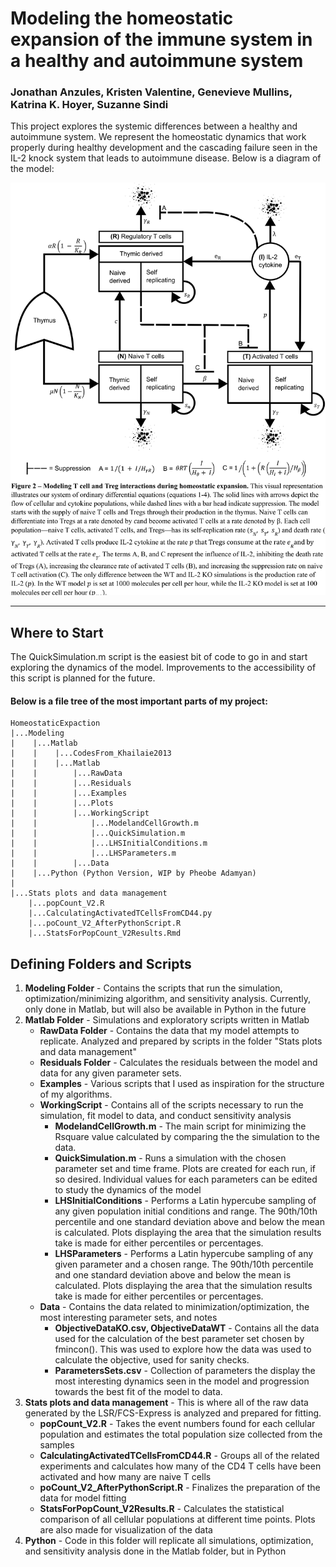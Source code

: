 # Modeling the homeostatic expansion of the immune system in a healthy and autoimmune system
### Jonathan Anzules, Kristen Valentine, Genevieve Mullins, Katrina K. Hoyer, Suzanne Sindi

This project explores the systemic differences between a healthy and autoimmune system. We represent the homeostatic dynamics that work properly during healthy development and the cascading failure seen in the IL-2 knock system that leads to autoimmune disease. Below is a diagram of the model:

![Alt text](./Images/ModelDiagram.png "Modeling Homeostatic Expansion")

-------------------------

## Where to Start
The QuickSimulation.m script is the easiest bit of code to go in and start exploring the dynamics of the model. Improvements to the accessibility of this script is planned for the future.

#### Below is a file tree of the most important parts of my project:


```
HomeostaticExpaction
|...Modeling
|    |...Matlab
|    |    |...CodesFrom_Khailaie2013
|    |    |...Matlab
|    |        |...RawData
|    |        |...Residuals
|    |        |...Examples
|    |        |...Plots
|    |        |...WorkingScript
|    |            |...ModelandCellGrowth.m
|    |            |...QuickSimulation.m
|    |            |...LHSInitialConditions.m
|    |            |...LHSParameters.m
|    |        |...Data
|    |...Python (Python Version, WIP by Pheobe Adamyan)
|
|...Stats plots and data management
    |...popCount_V2.R
    |...CalculatingActivatedTCellsFromCD44.py
    |...poCount_V2_AfterPythonScript.R
    |...StatsForPopCount_V2Results.Rmd
```

## Defining Folders and Scripts
1. **Modeling Folder** - Contains the scripts that run the simulation, optimization/minimizing algorithm, and sensitivity analysis. Currently, only done in Matlab, but will also be available in Python in the future
2. **Matlab Folder** - Simulations and exploratory scripts written in Matlab
    * **RawData Folder** - Contains the data that my model attempts to replicate. Analyzed and prepared by scripts in the folder "Stats plots and data management"
    * **Residuals Folder** - Calculates the residuals between the model and data for any given parameter sets.
    * **Examples** - Various scripts that I used as inspiration for the structure of my algorithms.
    * **WorkingScript** - Contains all of the scripts necessary to run the simulation, fit model to data, and conduct sensitivity analysis
        * **ModelandCellGrowth.m** - The main script for minimizing the Rsquare value calculated by comparing the the simulation to the data.
        * **QuickSimulation.m** - Runs a simulation with the chosen parameter set and time frame. Plots are created for each run, if so desired. Individual values for each parameters can be edited to study the dynamics of the model
        * **LHSInitialConditions** - Performs a Latin hypercube sampling of any given population initial conditions and range. The 90th/10th percentile and one standard deviation above and below the mean is calculated. Plots displaying the area that the simulation results take is made for either percentiles or percentages.
        * **LHSParameters** - Performs a Latin hypercube sampling of any given parameter and a chosen range. The 90th/10th percentile and one standard deviation above and below the mean is calculated. Plots displaying the area that the simulation results take is made for either percentiles or percentages.
    * **Data** - Contains the data related to minimization/optimization, the most interesting parameter sets, and notes
        * **ObjectiveDataKO.csv, ObjectiveDataWT** - Contains all the data used for the calculation of the best parameter set chosen by fmincon(). This was used to explore how the data was used to calculate the objective, used for sanity checks.
        * **ParametersSets.csv** - Collection of parameters the display the most interesting dynamics seen in the model and progression towards the best fit of the model to data.
3. **Stats plots and data management** - This is where all of the raw data generated by the LSR/FCS-Express is analyzed and prepared for fitting.
    * **popCount_V2.R** - Takes the event numbers found for each cellular population and estimates the total population size collected from the samples
    * **CalculatingActivatedTCellsFromCD44.R** - Groups all of the related experiments and calculates how many of the CD4 T cells have been activated and how many are naive T cells
    * **poCount_V2_AfterPythonScript.R** - Finalizes the preparation of the data for model fitting
    * **StatsForPopCount_V2Results.R** - Calculates the statistical comparison of all cellular populations at different time points. Plots are also made for visualization of the data
4. **Python** - Code in this folder will replicate all simulations, optimization, and sensitivity analysis done in the Matlab folder, but in Python


